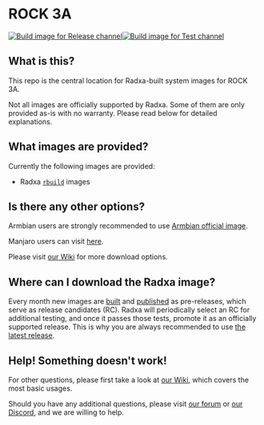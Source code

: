 # ROCK 3A
[![Build image for Release channel](https://github.com/radxa-build/rock-3a/actions/workflows/build.yml/badge.svg)](https://github.com/radxa-build/rock-3a/actions/workflows/build.yml)[![Build image for Test channel](https://github.com/radxa-build/rock-3a/actions/workflows/test.yml/badge.svg)](https://github.com/radxa-build/rock-3a/actions/workflows/test.yml)

## What is this?

This repo is the central location for Radxa-built system images for ROCK 3A.

Not all images are officially supported by Radxa. Some of them are only provided as-is with no warranty. Please read below for detailed explanations.

## What images are provided?

Currently the following images are provided:
* Radxa [`rbuild`](https://github.com/radxa-repo/rbuild) images

## Is there any other options?

Armbian users are strongly recommended to use [Armbian official image](https://www.armbian.com/rock-3a/).

Manjaro users can visit [here](https://github.com/manjaro-arm/rock3a-images).

Please visit [our Wiki](https://wiki.radxa.com/Rock3/downloads) for more download options.

## Where can I download the Radxa image?

Every month new images are [built](https://github.com/radxa-build/rock-3a/actions/workflows/build.yml) and [published](https://github.com/radxa-build/rock-3a/releases) as pre-releases, which serve as release candidates (RC). Radxa will periodically select an RC for additional testing, and once it passes those tests, promote it as an officially supported release. This is why you are always recommended to use [the latest release](https://github.com/radxa-build/rock-3a/releases/latest).

## Help! Something doesn't work!

For other questions, please first take a look at [our Wiki](https://wiki.radxa.com/Rock3), which covers the most basic usages.

Should you have any additional questions, please visit [our forum](https://forum.radxa.com/) or [our Discord](https://rock.sh/go), and we are willing to help.
